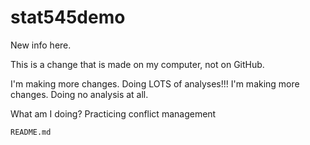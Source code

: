 # stat545demo

New info here.

This is a change that is made on my computer, not on GitHub.


I'm making more changes. Doing LOTS of analyses!!! I'm making more changes. Doing no analysis at all.


What am I doing? Practicing conflict management

`README.md`
